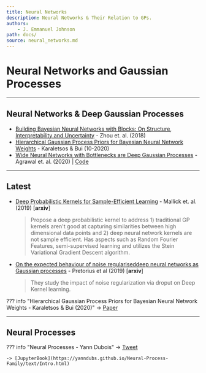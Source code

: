 ```yaml
---
title: Neural Networks
description: Neural Networks & Their Relation to GPs.
authors:
    - J. Emmanuel Johnson
path: docs/
source: neural_networks.md
---
```

# Neural Networks and Gaussian Processes


---
## Neural Networks & Deep Gaussian Processes

* [Building Bayesian Neural Networks with Blocks:
On Structure, Interpretability and Uncertainty](https://arxiv.org/pdf/1806.03563.pdf) - Zhou et. al. (2018)
* [Hierarchical Gaussian Process Priors for Bayesian Neural Network Weights](https://arxiv.org/abs/2002.04033)  - Karaletsos & Bui (10-2020)
* [Wide Neural Networks with Bottlenecks are Deep Gaussian Processes](https://jmlr.org/papers/v21/20-017.html) - Agrawal et. al. (2020) | [Code](https://code.ornl.gov/d0a/bottleneck_nngp)


---
## Latest

* [Deep Probabilistic Kernels for Sample-Efficient Learning](https://paperswithcode.com/paper/deep-probabilistic-kernels-for-sample) - Mallick et. al. (2019) [**arxiv**]
  > Propose a deep probabilistic kernel to address 1) traditional GP kernels aren't good at capturing similarities between high dimensional data points and 2) deep neural network kernels are not sample efficient. Has aspects such as Random Fourier Features, semi-supervised learning and utilizes the Stein Variational Gradient Descent algorithm.
* [On the expected behaviour of noise regulariseddeep neural networks as Gaussian processes](https://paperswithcode.com/paper/on-the-expected-behaviour-of-noise) - Pretorius et al (2019) [**arxiv**]
  > They study the impact of noise regularization via droput on Deep Kernel learning.

??? info "Hierarchical Gaussian Process Priors for Bayesian Neural Network Weights - Karaletsos & Bui (2020)"
    -> [Paper](https://arxiv.org/abs/2002.04033)

---
## Neural Processes

??? info "Neural Processes - Yann Dubois"
    -> [Tweet](https://twitter.com/yanndubs/status/1315698933390282752?s=19)

    -> [JupyterBook](https://yanndubs.github.io/Neural-Process-Family/text/Intro.html)